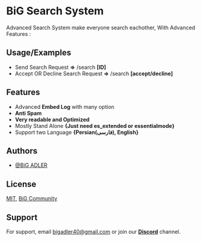 
# BiG Search System

Advanced Search System make everyone search eachother, With Advanced Features :
## Usage/Examples


- Send Search Request **=>** /search **[ID]**
- Accept OR Decline Search Request **=>** /search **[accept/decline]**



## Features

- Advanced **Embed Log** with many option
- **Anti Spam**
- **Very readable and Optimized**
- Mostly Stand Alone **{Just need es_extended or essentialmode}**
- Support two Language **{Persian(فارسی), English}**
## Authors

- [@BiG ADLER](https://www.github.com/BiG-ADLER)


## License

[MIT](https://choosealicense.com/licenses/mit/),
[BiG Community](https://discord.gg/Hq2uQJNfmZ)
## Support

For support, email bigadler40@gmail.com or join our [**Discord**](https://discord.gg/Hq2uQJNfmZ) channel.

